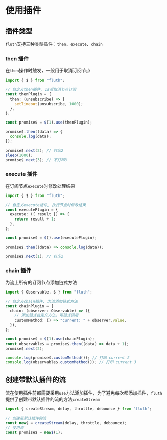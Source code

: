 # 使用插件

## 插件类型

`fluth`支持三种类型插件：`then`、`execute`、`chain`

### then 插件

在`then`操作时触发，一般用于取消订阅节点

```typescript
import { $ } from "fluth";

// 自定义then插件, 1s后取消节点订阅
const thenPlugin = {
  then: (unsubscribe) => {
    setTimeout(unsubscribe, 1000);
  },
};

const promise$ = $(1).use(thenPlugin);

promise$.then((data) => {
  console.log(data);
});

promise$.next(2); // 打印2
sleep(1000);
promise$.next(3); // 不打印3
```

### execute 插件

在订阅节点`execute`时修改处理结果

```typescript
import { $ } from "fluth";

// 自定义execute插件, 执行节点时修改结果
const executePlugin = {
  execute: ({ result }) => {
    return result + 1;
  },
};

const promise$ = $().use(executePlugin);

promise$.then((data) => console.log(data));

promise$.next(1); // 打印2
```

### chain 插件

为流上所有的订阅节点添加链式方法

```typescript
import { Observable, $ } from "fluth";

// 自定义chain插件, 为流添加链式方法
const chainPlugin = {
  chain: (observer: Observable) => ({
    // 添加链式自定义方法，可链式调用
    customMethod: () => "current: " + observer.value,
  }),
};

const promise$ = $(1).use(chainPlugin);
const observable$ = promise$.then((data) => data + 1);
promise$.next(2);

console.log(promise$.customMethod()); // 打印 current 2
console.log(observable$.customMethod()); // 打印 current 3
```

## 创建带默认插件的流

流在使用插件前都需要采用`use`方法添加插件，为了避免每次都添加插件，`fluth`提供了创建带默认插件的流的方法`createStream`

```typescript
import { createStream, delay, throttle, debounce } from "fluth";

// 创建带默认插件的流
const new$ = createStream(delay, throttle, debounce);
// 使用流
const promise$ = new$(1);
```
